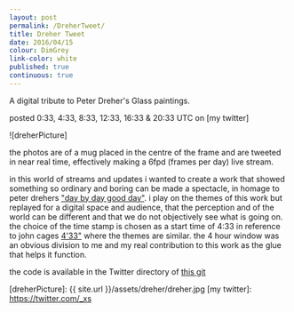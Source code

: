 ```yaml
---
layout: post
permalink: /DreherTweet/
title: Dreher Tweet
date: 2016/04/15
colour: DimGrey
link-color: white
published: true
continuous: true
---
```


A digital tribute to Peter Dreher's Glass paintings.

posted 0:33, 4:33, 8:33, 12:33, 16:33 & 20:33 UTC on [my twitter]

![dreherPicture]

the photos are of a mug placed in the centre of the frame and are tweeted in near real time, effectively making a 6fpd (frames per day) live stream.

in this world of streams and updates i wanted to create a work that showed something so ordinary and boring can be made a spectacle, in homage to peter drehers ["day by day good day"]. i play on the themes of this work but replayed for a digital space and audience, that the perception and of the world can be different and that we do not objectively see what is going on. the choice of the time stamp is chosen as a start time of 4:33 in reference to john cages [4'33"] where the themes are similar. the 4 hour window was an obvious division to me and my real contribution to this work as the glue that helps it function.

the code is available in the Twitter directory of [this git]

["day by day good day"]: https://en.wikipedia.org/wiki/Peter_Dreher#Tag_um_Tag_guter_Tag_.2F_Day_by_Day_good_Day
[4'33"]: https://en.wikipedia.org/wiki/4%E2%80%B233%E2%80%B3
[this git]: https://github.com/ixt/Scripts/
[dreherPicture]: {{ site.url }}/assets/dreher/dreher.jpg
[my twitter]: https://twitter.com/_xs
